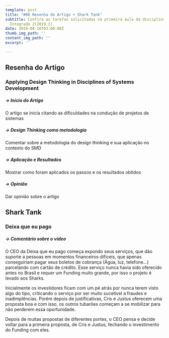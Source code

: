 ```yaml
---
template: post
title: "#00 Resenha do Artigo + Shark Tank"
subtitle: Confira as tarefas solicitadas na primeira aula da disciplina de Projeto
  Integrado 2(2019.2).
date: 2019-08-16T03:00:00Z
thumb_img_path: ''
content_img_path: ''
excerpt: ''

---
```

## Resenha do Artigo

### Applying Design Thinking in Disciplines of Systems Development

##### → _Início do Artigo_

O artigo se inicia citando as dificuldades na condução de projetos de sistemas

##### → _Design Thinking como metodologia_

Comentar sobre a metodologia do design thinking e sua aplicação no contexto do SMD

##### → _Aplicação e Resultados_

Mostrar como foram aplicados os passos e os resultados obtidos

##### → _Opinião_

Dar opinião sobre o artigo

## Shark Tank

### Deixa que eu pago

##### → _Comentário sobre o vídeo_

O CEO da Deixa que eu pago começa expondo seus serviços, que dão suporte a pessoas em momentos financeiros difíceis, que apenas conseguiriam pagar seus boletos de cobrança (Água, luz, telefone...) parcelando com cartão de crédito. Esse serviço nunca havia sido oferecido antes no Brasil e requer um Funding muito grande, por isso o projeto é levado aos Sharks.

Inicialmente os investidores ficam com um pé atrás por nunca terem visto algo do tipo, criticando o serviço por ser muito sucetível a fraudes e inadimplências. Porém depois de justificativas, Cris e Justus oferecem uma proposta boa e com isso, os outros tubarões começam a se mobilizar para não perderem essa oportunidade.

Depois de muitas propostas de diferentes portes, o CEO pensa e decide voltar para a primeira proposta, de Cris e Justus, fechando o investimento do Funding com eles.